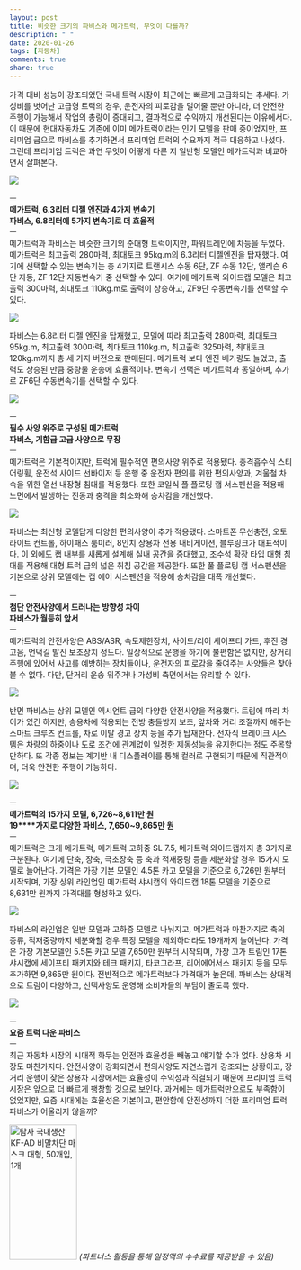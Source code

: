 ```yaml
---
layout: post
title: 비슷한 크기의 파비스와 메가트럭, 무엇이 다를까?
description: " "
date: 2020-01-26
tags: [자동차]
comments: true
share: true
---
```



가격 대비 성능이 강조되었던 국내 트럭 시장이 최근에는 빠르게 고급화되는 추세다. 가성비를 벗어난 고급형 트럭의 경우, 운전자의 피로감을 덜어줄 뿐만 아니라, 더 안전한 주행이 가능해서 작업의 총량이 증대되고, 결과적으로 수익까지 개선된다는 이유에서다. 이 때문에 현대자동차도 기존에 이미 메가트럭이라는 인기 모델을 판매 중이었지만, 프리미엄 급으로 파비스를 추가하면서 프리미엄 트럭의 수요까지 적극 대응하고 나섰다. 그런데 프리미엄 트럭은 과연 무엇이 어떻게 다른 지 일반형 모델인 메가트럭과 비교하면서 살펴본다.

![](https://post-phinf.pstatic.net/MjAyMDA3MjdfMjY0/MDAxNTk1ODE0MzUzOTUy.xU-qbK3dbqUDuVLepJFM2h9vXQ9gNi-pcbgvkM28hu4g.7akLdfRpDRaxm4WKOfDK3QFjQWmLwoTjVdfh92kh-NUg.JPEG/4487_28852_3554.jpg?type=w1200)

ㅡ  
**메가트럭, 6.3리터 디젤 엔진과  4가지 변속기**  
**파비스, 6.8리터에  5가지 변속기로 더 효율적**  
ㅡ  
메가트럭과 파비스는 비슷한 크기의 준대형 트럭이지만, 파워트레인에 차등을 두었다. 메가트럭은 최고출력 280마력, 최대토크 95kg.m의 6.3리터 디젤엔진을 탑재했다. 여기에 선택할 수 있는 변속기는 총 4가지로 트랜시스 수동 6단, ZF 수동 12단, 앨리슨 6단 자동, ZF 12단 자동변속기 중 선택할 수 있다. 여기에 메가트럭 와이드캡 모델은 최고출력 300마력, 최대토크 110kg.m로 출력이 상승하고, ZF9단 수동변속기를 선택할 수 있다.

![](https://post-phinf.pstatic.net/MjAyMDA3MjdfMTcy/MDAxNTk1ODE0MzU0NDQz.mhewjSLfQs_LIRTnikCvM31Ct3mxTMPatzyZ1gpoeEog.1FWm3hG91oM_iUteZm-lmxBGZuSav12WzJXCXDZ4Og4g.JPEG/Untitled-1.jpg?type=w1200)

파비스는 6.8리터 디젤 엔진을 탑재했고, 모델에 따라 최고출력 280마력, 최대토크 95kg.m, 최고출력 300마력, 최대토크 110kg.m, 최고출력 325마력, 최대토크 120kg.m까지 총 세 가지 버전으로 판매된다. 메가트럭 보다 엔진 배기량도 늘었고, 출력도 상승된 만큼 중량물 운송에 효율적이다. 변속기 선택은 메가트럭과 동일하며, 추가로 ZF6단 수동변속기를 선택할 수 있다.

![](https://post-phinf.pstatic.net/MjAyMDA3MjdfOTEg/MDAxNTk1ODE0MzUzOTYz.nALPqYDCTgUn5AVIlARuisrvK_SWn2gLEiJWKxgaaAMg.puC3XBR4CdPryvKdZAdPIKEg4_vd3TuBREvNhqmoPS0g.JPEG/4487_28853_369.jpg?type=w1200)

ㅡ  
**필수 사양 위주로 구성된 메가트럭**  
**파비스, 기함급 고급 사양으로 무장**  
ㅡ  
메가트럭은 기본적이지만, 트럭에 필수적인 편의사양 위주로 적용됐다. 충격흡수식 스티어링휠,  운전석 사이드 선바이저 등 운행 중 운전자 편의를 위한 편의사양과,  겨울철 차숙을 위한 열선 내장형 침대를 적용했다. 또한 코일식 풀 플로팅 캡 서스펜션을 적용해 노면에서 발생하는 진동과 충격을 최소화해 승차감을 개선했다.

![](https://post-phinf.pstatic.net/MjAyMDA3MjdfMTAg/MDAxNTk1ODE0MzUzOTEz.Ga9q5ZXW4s6BLiD9V_O94at_hTnGMNqPoflWiNxdJrIg.FvabWbEfu13UM6numronL7Es5Fo5ATOTHuH-7BIY1gUg.JPEG/4487_28854_3619.jpg?type=w1200)

파비스는 최신형 모델답게 다양한 편의사양이 추가 적용됐다. 스마트폰 무선충전,  오토라이트 컨트롤, 하이패스 룸미러, 8인치 상용차 전용 내비게이션, 블루링크가 대표적이다. 이 외에도 캡 내부를 새롭게 설계해 실내 공간을 증대했고, 조수석 확장 타입 대형 침대를 적용해 대형 트럭 급의 넓은 취침 공간을 제공한다. 또한 풀 플로팅 캡 서스펜션을 기본으로 상위 모델에는 캡 에어 서스펜션을 적용해 승차감을 대폭 개선했다.

ㅡ  
**첨단 안전사양에서 드러나는 방향성 차이**  
**파비스가 월등히 앞서**  
ㅡ  
메가트럭의 안전사양은 ABS/ASR, 속도제한장치,  사이드/리어 세이프티 가드, 후진 경고음, 언덕길 발진 보조장치 정도다. 일상적으로 운행을 하기에 불편함은 없지만, 장거리 주행에 있어서 사고를 예방하는 장치들이나, 운전자의 피로감을 줄여주는 사양들은 찾아볼 수 없다. 다만, 단거리 운송 위주거나 가성비 측면에서는 유리할 수 있다.

![](https://post-phinf.pstatic.net/MjAyMDA3MjdfMTg5/MDAxNTk1ODE0MzUzOTA1.a09mcSKIE4jmcYW6-P9fyiCY2WWbTN67UFOrMyWhOkcg.QnXtal_c8__IZv86NKb56UsW-MZuniNFSyp7NRojYdcg.JPEG/4487_28855_3628.jpg?type=w1200)

반면 파비스는 상위 모델인 엑시언트 급의 다양한 안전사양을 적용했다. 트림에 따라 차이가 있긴 하지만, 승용차에 적용되는 전방 충돌방지 보조, 앞차와 거리 조절까지 해주는 스마트 크루즈 컨트롤, 차로 이탈 경고 장치 등을 추가 탑재한다. 전자식 브레이크 시스템은 차량의 하중이나 도로 조건에 관계없이 일정한 제동성능을 유지한다는 점도 주목할 만하다. 또 각종 정보는 계기반 내 디스플레이를 통해 컬러로 구현되기 때문에 직관적이며, 더욱 안전한 주행이 가능하다.

![](https://post-phinf.pstatic.net/MjAyMDA3MjdfMTIx/MDAxNTk1ODE0MzU0MzM1.qOdDGuy_T4QLVTz6dVvTzAnNerwpx2l3tM1wwlop0Scg.G2bk23wAWIvGrQsbSnFCmkN-gZPa4m1I5T7cwmT0qKQg.JPEG/4487_28856_3639.jpg?type=w1200)

ㅡ  
**메가트럭의  15가지 모델, 6,726~8,611만 원**  
**19****가지로 다양한 파비스, 7,650~9,865만 원**  
ㅡ  
메가트럭은 크게 메가트럭, 메가트럭 고하중 SL 7.5, 메가트럭 와이드캡까지 총 3가지로 구분된다. 여기에 단축, 장축, 극초장축 등 축과 적재중량 등을 세분화할 경우 15가지 모델로 늘어난다. 가격은 가장 기본 모델인 4.5톤 카고 모델을 기준으로 6,726만 원부터 시작되며, 가장 상위 라인업인 메가트럭 샤시캡의 와이드캡 18톤 모델을 기준으로 8,631만 원까지 가격대를 형성하고 있다.

![](https://post-phinf.pstatic.net/MjAyMDA3MjdfNjQg/MDAxNTk1ODE0MzUzOTAx.1AS8B8BOhgaADeAaFK6XvpImB4L3B6BcaC9gnPK3xjgg.86GS3K5iy5YhuOdbI6cJCXY7-sO5njETfTUfQwFnVPUg.JPEG/4487_28857_3649.jpg?type=w1200)

파비스의 라인업은 일반 모델과 고하중 모델로 나눠지고, 메가트럭과 마찬가지로 축의 종류, 적재중량까지 세분화할 경우 특장 모델을 제외하더라도 19개까지 늘어난다. 가격은 가장 기본모델인 5.5톤 카고 모델 7,650만 원부터 시작되며, 가장 고가 트림인 17톤 샤시캡에 세이프티 패키지와 테크 패키지, 타코그라프,  리어에어서스 패키지 등을 모두 추가하면  9,865만 원이다. 전반적으로 메가트럭보다 가격대가 높은데, 파비스는 상대적으로 트림이 다양하고, 선택사양도 운영해 소비자들의 부담이 줄도록 했다.

![](https://post-phinf.pstatic.net/MjAyMDA3MjdfMjU3/MDAxNTk1ODE0MzUzODkx.05nfiri5Ijcurg7Ed4IqDt6IqXJQQROpqoibCWhOqGgg.L5_pUTRznrVFN_tMmleKfsiWMsBdyNI8iKf2uEmPomQg.JPEG/4487_28851_3539.jpg?type=w1200)

ㅡ  
**요즘 트럭 다운 파비스**  
ㅡ  
최근 자동차 시장의 시대적 화두는 안전과 효율성을 빼놓고 얘기할 수가 없다. 상용차 시장도 마찬가지다. 안전사양이 강화되면서 편의사양도 자연스럽게 강조되는 상황이고, 장거리 운행이 잦은 상용차 시장에서는 효율성이 수익성과 직결되기 때문에 프리미엄 트럭 시장은 앞으로 더 빠르게 팽창할 것으로 보인다. 과거에는 메가트럭만으로도 부족함이 없었지만, 요즘 시대에는 효율성은 기본이고, 편안함에 안전성까지 더한 프리미엄 트럭 파비스가 어울리지 않을까?

<a href="https://coupa.ng/bQq9j5" target="_blank" referrerpolicy="unsafe-url"><img src="https://static.coupangcdn.com/image/affiliate/banner/1d092b8367d69eb4804ebca5c24d068a@2x.jpg" alt="탐사 국내생산 KF-AD 비말차단 마스크 대형, 50개입, 1개" width="120" height="240"></a>
_(파트너스 활동을 통해 일정액의 수수료를 제공받을 수 있음)_